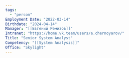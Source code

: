 ```yaml
---
tags:
  - "person"
Employment Date: "2022-03-14"
Birthdate: "2024-04-14"
Manager: "[[Евгений Ремизов]]"
Intranet: "https://home.vk.team/users/a.chernoyarov/"
Title: "Senior System Analyst"
Competency: "[[System Analysis]]"
Office: "Skylight"
---
```

